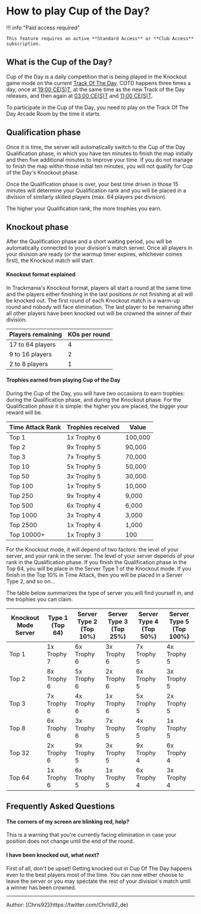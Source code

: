 # How to play Cup of the Day?

!!! info "Paid access required"

    This feature requires an active **Standard Access** or **Club Access** subscription.

## What is the Cup of the Day?

Cup of the Day is a daily competition that is being played in the Knockout game mode on the current [Track Of The Day](play/what-is-totd).
COTD happens three times a day, once at [19:00 CE(S)T](https://time.is/compare/1900_in_CET), at the same time as the new Track of the Day releases, and then again at [03:00 CE(S)T](https://time.is/compare/0300_in_CET) and [11:00 CE(S)T](https://time.is/compare/1100_in_CET).

To participate in the Cup of the Day, you need to play on the Track Of The Day Arcade Room by the time it starts.

## Qualification phase

Once it is time, the server will automatically switch to the Cup of the Day Qualification phase, in which you have ten minutes to finish the map initially and then five additional minutes to improve your time. 
If you do not manage to finish the map within those initial ten minutes, you will not qualify for Cup of the Day's Knockout phase.

Once the Qualification phase is over, your best time driven in those 15 minutes will determine your Qualification rank and you will be placed in a division of similarly skilled players (max. 64 players per division).

The higher your Qualification rank, the more trophies you earn.

## Knockout phase

After the Qualification phase and a short waiting period, you will be automatically connected to your division's match server. Once all players in your division are ready (or the warmup timer expires, whichever comes first), the Knockout match will start.

#### Knockout format explained

In Trackmania's Knockout format, players all start a round at the same time and the players either finishing in the last positions or not finishing at all will be knocked out. 
The first round of each Knockout match is a warm-up round and nobody will face elimination.
The last player to be remaining after all other players have been knocked out will be crowned the winner of their division.

| Players remaining | KOs per round |
| --- | --- |
| 17 to 64 players | 4 |
| 9 to 16 players | 2 |
| 2 to 8 players | 1 |

#### Trophies earned from playing Cup of the Day

During the Cup of the Day, you will have two occasions to earn trophies: during the Qualification phase, and during the Knockout phase. For the Qualification phase it is simple: the higher you are placed, the bigger your reward will be.

| Time Attack Rank | Trophies received | Value |
|---|---|---|
| Top 1 | 1x Trophy 6 | 100,000 |
| Top 2 | 9x Trophy 5 | 90,000 |
| Top 3 | 7x Trophy 5 | 70,000 |
| Top 10 | 5x Trophy 5 | 50,000 |
| Top 50 | 3x Trophy 5 | 30,000 |
| Top 100 | 1x Trophy 5 | 10,000 |
| Top 250 | 9x Trophy 4 | 9,000 |
| Top 500 | 6x Trophy 4 | 6,000 |
| Top 1000 | 3x Trophy 4 | 3,000 |
| Top 2500 | 1x Trophy 4 | 1,000 |
| Top 10000+ | 1x Trophy 3 | 100 |

For the Knockout mode, it will depend of two factors: the level of your server, and your rank in the server. The level of your server depends of your rank in the Qualification phase. If you finish the Qualification phase in the Top 64, you will be place in the Server Type 1 of the Knockout mode. If you finish in the Top 10% in Time Attack, then you will be placed in a Server Type 2, and so on…

The table below summarizes the type of server you will find yourself in, and the trophies you can claim.

| Knockout Mode	Server | Type 1 (Top 64) | Server Type 2 (Top 10%) | Server Type 3 (Top 25%) | Server Type 4 (Top 50%) | Server Type 5 (Top 100%) |
|---|---|---|---|---|---|
|Top 1 | 1x Trophy 7 | 6x Trophy 6 | 3x Trophy 6 | 7x Trophy 5 | 4x Trophy 5 |
|Top 2 | 8x Trophy 6 | 5x Trophy 6 | 2x Trophy 6 | 6x Trophy 5 | 3x Trophy 5 |
|Top 3 | 7x Trophy 6 | 4x Trophy 6 | 1x Trophy 6 | 5x Trophy 5 | 2x Trophy 5 |
|Top 8 | 6x Trophy 6 | 3x Trophy 6 | 7x Trophy 5 | 4x Trophy 5 | 1x Trophy 5 |
|Top 32 | 2x Trophy 6 | 9x Trophy 5 | 3x Trophy 5 | 9x Trophy 4 | 6x Trophy 4 |
|Top 64 | 1x Trophy 6 | 6x Trophy 5 | 1x Trophy 5 | 6x Trophy 4 | 3x Trophy 4 |

## Frequently Asked Questions

#### The corners of my screen are blinking red, help?

This is a warning that you're currently facing elimination in case your position does not change until the end of the round.

#### I have been knocked out, what next?

First of all, don't be upset! 
Getting knocked out in Cup Of The Day happens even to the best players most of the time. You can now either choose to leave the server or you may spectate the rest of your division's match until a winner has been crowned.

<hr>
Author: [Chris92](https://twitter.com/Chris92_de)